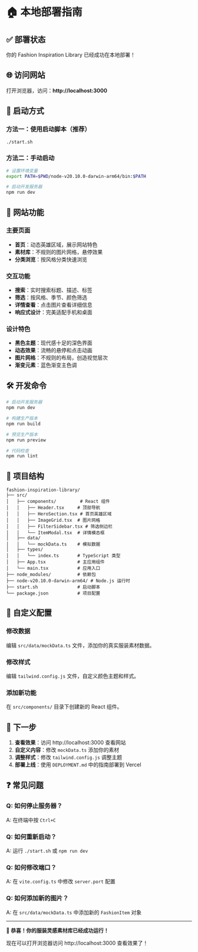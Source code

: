 # 🏠 本地部署指南

## ✅ 部署状态

你的 Fashion Inspiration Library 已经成功在本地部署！

## 🌐 访问网站

打开浏览器，访问：**http://localhost:3000**

## 🚀 启动方式

### 方法一：使用启动脚本（推荐）
```bash
./start.sh
```

### 方法二：手动启动
```bash
# 设置环境变量
export PATH=$PWD/node-v20.10.0-darwin-arm64/bin:$PATH

# 启动开发服务器
npm run dev
```

## 📱 网站功能

### 主要页面
- **首页**：动态英雄区域，展示网站特色
- **素材库**：不规则的图片网格，悬停效果
- **分类浏览**：按风格分类快速浏览

### 交互功能
- **搜索**：实时搜索标题、描述、标签
- **筛选**：按风格、季节、颜色筛选
- **详情查看**：点击图片查看详细信息
- **响应式设计**：完美适配手机和桌面

### 设计特色
- **黑色主题**：现代感十足的深色界面
- **动态效果**：流畅的悬停和点击动画
- **图片网格**：不规则的布局，创造视觉层次
- **渐变元素**：蓝色渐变主色调

## 🛠️ 开发命令

```bash
# 启动开发服务器
npm run dev

# 构建生产版本
npm run build

# 预览生产版本
npm run preview

# 代码检查
npm run lint
```

## 📁 项目结构

```
fashion-inspiration-library/
├── src/
│   ├── components/         # React 组件
│   │   ├── Header.tsx     # 顶部导航
│   │   ├── HeroSection.tsx # 首页英雄区域
│   │   ├── ImageGrid.tsx  # 图片网格
│   │   ├── FilterSidebar.tsx # 筛选侧边栏
│   │   └── ItemModal.tsx  # 详情模态框
│   ├── data/
│   │   └── mockData.ts    # 模拟数据
│   ├── types/
│   │   └── index.ts       # TypeScript 类型
│   ├── App.tsx            # 主应用组件
│   └── main.tsx           # 应用入口
├── node_modules/          # 依赖包
├── node-v20.10.0-darwin-arm64/ # Node.js 运行时
├── start.sh               # 启动脚本
└── package.json           # 项目配置
```

## 🔧 自定义配置

### 修改数据
编辑 `src/data/mockData.ts` 文件，添加你的真实服装素材数据。

### 修改样式
编辑 `tailwind.config.js` 文件，自定义颜色主题和样式。

### 添加新功能
在 `src/components/` 目录下创建新的 React 组件。

## 🎯 下一步

1. **查看效果**：访问 http://localhost:3000 查看网站
2. **自定义内容**：修改 `mockData.ts` 添加你的素材
3. **调整样式**：修改 `tailwind.config.js` 调整主题
4. **部署上线**：使用 `DEPLOYMENT.md` 中的指南部署到 Vercel

## ❓ 常见问题

### Q: 如何停止服务器？
A: 在终端中按 `Ctrl+C`

### Q: 如何重新启动？
A: 运行 `./start.sh` 或 `npm run dev`

### Q: 如何修改端口？
A: 在 `vite.config.ts` 中修改 `server.port` 配置

### Q: 如何添加新的图片？
A: 在 `src/data/mockData.ts` 中添加新的 `FashionItem` 对象

---

**🎉 恭喜！你的服装灵感素材库已经成功运行！**

现在可以打开浏览器访问 http://localhost:3000 查看效果了！

